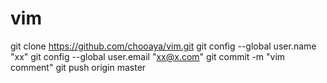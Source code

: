 # vim
git clone https://github.com/chooaya/vim.git
git config --global user.name "xx"
git config --global user.email "xx@x.com"
git commit -m "vim comment"
git push origin master

